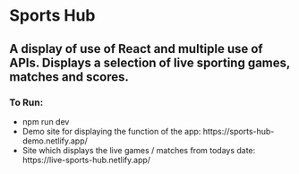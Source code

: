 <h1>Sports Hub</h1>
<h2>A display of use of React and multiple use of APIs. Displays a selection of live sporting games, matches and scores.</h2>
<h3>To Run:</h3>
<ul>
  <li>npm run dev</li>
   <li>Demo site for displaying the function of the app: https://sports-hub-demo.netlify.app/</li>
   <li>Site which displays the live games / matches from todays date: https://live-sports-hub.netlify.app/</li>
 
  
</ul>
